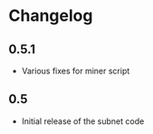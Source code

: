 # Changelog

## 0.5.1

- Various fixes for miner script

## 0.5

- Initial release of the subnet code
